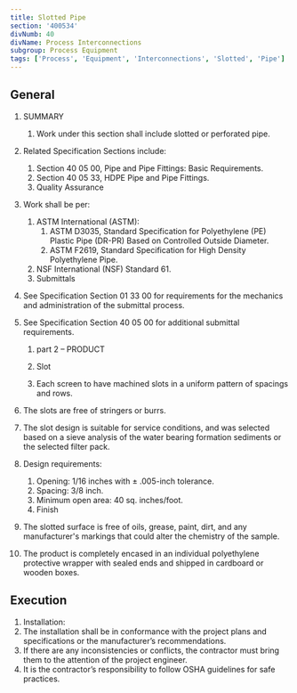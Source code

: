 ```yaml
---
title: Slotted Pipe
section: '400534'
divNumb: 40
divName: Process Interconnections
subgroup: Process Equipment
tags: ['Process', 'Equipment', 'Interconnections', 'Slotted', 'Pipe']
---
```


## General

1. SUMMARY
   1. Work under this section shall include slotted or perforated pipe.
2. Related Specification Sections include:
   1. Section 40 05 00, Pipe and Pipe Fittings: Basic Requirements.
   2. Section 40 05 33, HDPE Pipe and Pipe Fittings.
   3. Quality Assurance
3. Work shall be per:
   1. ASTM International (ASTM):
      1. ASTM D3035, Standard Specification for Polyethylene (PE) Plastic Pipe (DR-PR) Based on Controlled Outside Diameter.
      2. ASTM F2619, Standard Specification for High Density Polyethylene Pipe.
   2. NSF International (NSF) Standard 61.
   3. Submittals
4. See Specification Section 01 33 00 for requirements for the mechanics and administration of the submittal process.
5. See Specification Section 40 05 00 for additional submittal requirements.

   1. part 2 – PRODUCT

   1. Slot
   1. Each screen to have machined slots in a uniform pattern of spacings and rows.

6. The slots are free of stringers or burrs.
7. The slot design is suitable for service conditions, and was selected based on a sieve analysis of the water bearing formation sediments or the selected filter pack.
8. Design requirements:
   1. Opening: 1/16 inches with ± .005-inch tolerance.
   2. Spacing: 3/8 inch.
   3. Minimum open area: 40 sq. inches/foot.
   4. Finish
9. The slotted surface is free of oils, grease, paint, dirt, and any manufacturer's markings that could alter the chemistry of the sample.
10. The product is completely encased in an individual polyethylene protective wrapper with sealed ends and shipped in cardboard or wooden boxes.

## Execution

1. Installation:
2. The installation shall be in conformance with the project plans and specifications or the manufacturer’s recommendations.
3. If there are any inconsistencies or conflicts, the contractor must bring them to the attention of the project engineer.
4. It is the contractor’s responsibility to follow OSHA guidelines for safe practices.
